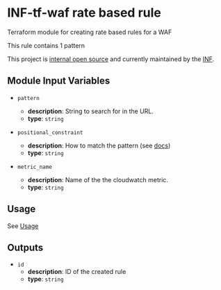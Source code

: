# INF-tf-waf rate based rule

Terraform module for creating rate based rules for a WAF

This rule contains 1 pattern

This project is [internal open source](https://en.wikipedia.org/wiki/Inner_source)
and currently maintained by the [INF](https://github.com/orgs/onpage-org/teams/inf).


## Module Input Variables

- `pattern`
    -  __description__: String to search for in the URL.
    -  __type__: `string`

- `positional_constraint`
    -  __description__: How to match the pattern (see [docs](https://docs.aws.amazon.com/waf/latest/APIReference/API_ByteMatchTuple.html#WAF-Type-ByteMatchTuple-PositionalConstraint))
    -  __type__: `string`

- `metric_name`
    -  __description__: Name of the the cloudwatch metric.
    -  __type__: `string`

## Usage
See [Usage](/README.md)

## Outputs
- `id`
    - __description__: ID of the created rule
    - __type__: `string`
